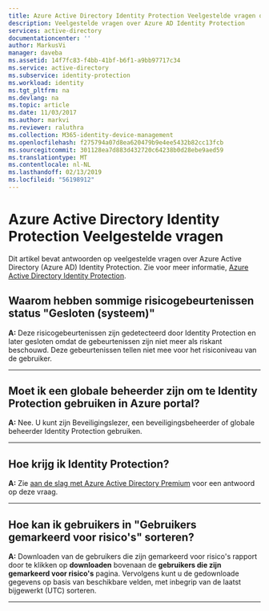 ```yaml
---
title: Azure Active Directory Identity Protection Veelgestelde vragen over | Microsoft Docs
description: Veelgestelde vragen over Azure AD Identity Protection
services: active-directory
documentationcenter: ''
author: MarkusVi
manager: daveba
ms.assetid: 14f7fc83-f4bb-41bf-b6f1-a9bb97717c34
ms.service: active-directory
ms.subservice: identity-protection
ms.workload: identity
ms.tgt_pltfrm: na
ms.devlang: na
ms.topic: article
ms.date: 11/03/2017
ms.author: markvi
ms.reviewer: raluthra
ms.collection: M365-identity-device-management
ms.openlocfilehash: f275794a07d8ea620479b9e4ee5432b82cc13fcb
ms.sourcegitcommit: 301128ea7d883d432720c64238b0d28ebe9aed59
ms.translationtype: MT
ms.contentlocale: nl-NL
ms.lasthandoff: 02/13/2019
ms.locfileid: "56198912"
---
```

# <a name="azure-active-directory-identity-protection-faq"></a>Azure Active Directory Identity Protection Veelgestelde vragen

Dit artikel bevat antwoorden op veelgestelde vragen over Azure Active Directory (Azure AD) Identity Protection. Zie voor meer informatie, [Azure Active Directory Identity Protection](../active-directory-identityprotection.md). 


## <a name="why-do-some-risk-events-have-closed-system-status"></a>Waarom hebben sommige risicogebeurtenissen status "Gesloten (systeem)"

**A:** Deze risicogebeurtenissen zijn gedetecteerd door Identity Protection en later gesloten omdat de gebeurtenissen zijn niet meer als riskant beschouwd. Deze gebeurtenissen tellen niet mee voor het risiconiveau van de gebruiker. 

---

## <a name="do-i-need-to-be-a-global-admin-to-use-identity-protection-in-the-azure-portal"></a>Moet ik een globale beheerder zijn om te Identity Protection gebruiken in Azure portal?
**A:** Nee. U kunt zijn Beveiligingslezer, een beveiligingsbeheerder of globale beheerder Identity Protection gebruiken.

---

## <a name="how-do-i-get-identity-protection"></a>Hoe krijg ik Identity Protection?

**A:** Zie [aan de slag met Azure Active Directory Premium](../fundamentals/active-directory-get-started-premium.md) voor een antwoord op deze vraag.

---

## <a name="how-can-i-sort-users-in-users-flagged-for-risk"></a>Hoe kan ik gebruikers in "Gebruikers gemarkeerd voor risico's" sorteren?

**A:** Downloaden van de gebruikers die zijn gemarkeerd voor risico's rapport door te klikken op **downloaden** bovenaan de **gebruikers die zijn gemarkeerd voor risico's** pagina. Vervolgens kunt u de gedownloade gegevens op basis van beschikbare velden, met inbegrip van de laatst bijgewerkt (UTC) sorteren.

---
